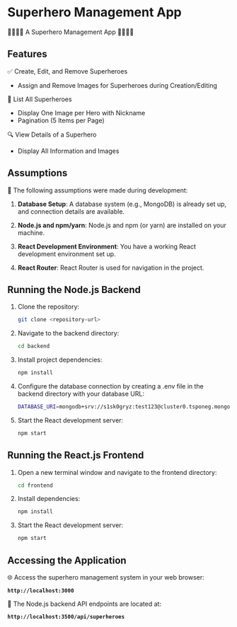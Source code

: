 # Superhero Management App

🦸‍♂️🦸‍♀️ A Superhero Management App 🦸‍♂️🦸‍♀️

## Features

✅ Create, Edit, and Remove Superheroes
   - Assign and Remove Images for Superheroes during Creation/Editing

📜 List All Superheroes
   - Display One Image per Hero with Nickname
   - Pagination (5 Items per Page)

🔍 View Details of a Superhero
   - Display All Information and Images

## Assumptions

📝 The following assumptions were made during development:

1. **Database Setup**: A database system (e.g., MongoDB) is already set up, and connection details are available.

2. **Node.js and npm/yarn**: Node.js and npm (or yarn) are installed on your machine.

3. **React Development Environment**: You have a working React development environment set up.

4. **React Router**: React Router is used for navigation in the project.

## Running the Node.js Backend

1. Clone the repository:

   ```bash
   git clone <repository-url>
   
2. Navigate to the backend directory:

   ```bash
   cd backend
   
3. Install project dependencies:

   ```bash
   npm install

4. Configure the database connection by creating a .env file in the backend directory with your database URL:

   ```bash
   DATABASE_URI=mongodb+srv://s1sk0gryz:test123@cluster0.tsponeg.mongodb.net/Test?retryWrites=true&w=majority
   
5. Start the React development server:

   ```bash
   npm start

## Running the React.js Frontend

1. Open a new terminal window and navigate to the frontend directory:

   ```bash
   cd frontend
   
2. Install dependencies:

   ```bash
   npm install
   
3. Start the React development server:

   ```bash
   npm start

## Accessing the Application

🌐 Access the superhero management system in your web browser:

**`http://localhost:3000`**

🔗 The Node.js backend API endpoints are located at:

**`http://localhost:3500/api/superheroes`**

